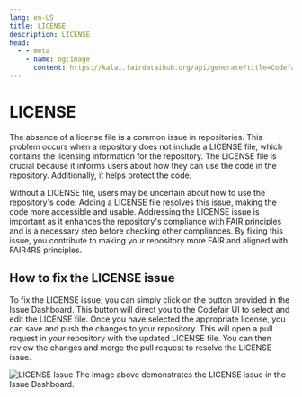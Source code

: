```yaml
---
lang: en-US
title: LICENSE
description: LICENSE
head:
  - - meta
    - name: og:image
      content: https://kalai.fairdataihub.org/api/generate?title=Codefair%20Documentation&description=License%20Issue&app=codefair&org=fairdataihub
---
```


# LICENSE

The absence of a license file is a common issue in repositories. This problem occurs when a repository does not include a LICENSE file, which contains the licensing information for the repository. The LICENSE file is crucial because it informs users about how they can use the code in the repository. Additionally, it helps protect the code.

Without a LICENSE file, users may be uncertain about how to use the repository's code. Adding a LICENSE file resolves this issue, making the code more accessible and usable. Addressing the LICENSE issue is important as it enhances the repository's compliance with FAIR principles and is a necessary step before checking other compliances. By fixing this issue, you contribute to making your repository more FAIR and aligned with FAIR4RS principles.

## How to fix the LICENSE issue

To fix the LICENSE issue, you can simply click on the button provided in the Issue Dashboard. This button will direct you to the Codefair UI to select and edit the LICENSE file. Once you have selected the appropriate license, you can save and push the changes to your repository. This will open a pull request in your repository with the updated LICENSE file. You can then review the changes and merge the pull request to resolve the LICENSE issue.

![LICENSE Issue](/license-issue-dashboard.png)
The image above demonstrates the LICENSE issue in the Issue Dashboard.

